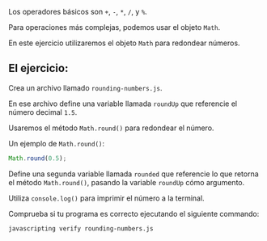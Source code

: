 Los operadores básicos son `+`, `-`, `*`, `/`, y `%`.

Para operaciones más complejas, podemos usar el objeto `Math`.

En este ejercicio utilizaremos el objeto `Math` para redondear números.

## El ejercicio:

Crea un archivo llamado `rounding-numbers.js`.

En ese archivo define una variable llamada `roundUp` que referencie el número decimal `1.5`.

Usaremos el método `Math.round()` para redondear el número.

Un ejemplo de `Math.round()`:

```js
Math.round(0.5);
```

Define una segunda variable llamada `rounded` que referencie lo que retorna el método `Math.round()`, pasando la variable `roundUp` cómo argumento.

Utiliza `console.log()` para imprimir el número a la terminal.

Comprueba si tu programa es correcto ejecutando el siguiente commando:

```bash
javascripting verify rounding-numbers.js
```
